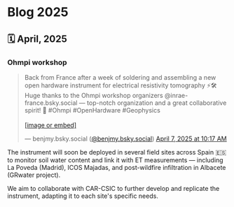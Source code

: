 # Blog 2025

## 🗓️ April, 2025
### Ohmpi workshop

<blockquote class="bluesky-embed" data-bluesky-uri="at://did:plc:ve6jg4u4fgtycu3thnitkjnc/app.bsky.feed.post/3lm7jjbuvxc25" data-bluesky-cid="bafyreifkja5mdrtpx5tktsaku5ktsaszqxcfrcf6mloqrar5oawerrnyzu" data-bluesky-embed-color-mode="system"><p lang="en">Back from France after a week of soldering and assembling a new open hardware instrument for electrical resistivity tomography ⚡🛠️
Huge thanks to the Ohmpi workshop organizers @inrae-france.bsky.social — top-notch organization and a great collaborative spirit! 👏 #Ohmpi #OpenHardware #Geophysics<br><br><a href="https://bsky.app/profile/did:plc:ve6jg4u4fgtycu3thnitkjnc/post/3lm7jjbuvxc25?ref_src=embed">[image or embed]</a></p>&mdash; benjmy.bsky.social (<a href="https://bsky.app/profile/did:plc:ve6jg4u4fgtycu3thnitkjnc?ref_src=embed">@benjmy.bsky.social</a>) <a href="https://bsky.app/profile/did:plc:ve6jg4u4fgtycu3thnitkjnc/post/3lm7jjbuvxc25?ref_src=embed">April 7, 2025 at 10:17 AM</a></blockquote><script async src="https://embed.bsky.app/static/embed.js" charset="utf-8"></script>

The instrument will soon be deployed in several field sites across Spain 🇪🇸 to monitor soil water content and link it with ET measurements — including La Poveda (Madrid), ICOS Majadas, and post-wildfire infiltration in Albacete (GRwater project).

We aim to collaborate with CAR-CSIC to further develop and replicate the instrument, adapting it to each site's specific needs.



